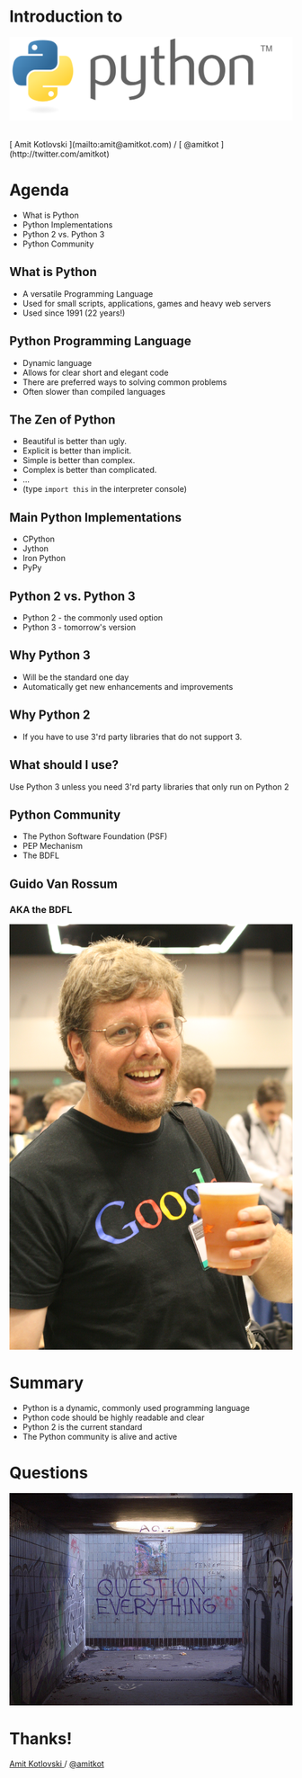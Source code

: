 # Introduction to

![Questions](img/Python_logo_and_wordmark.svg)

<br/>
[ Amit Kotlovski ](mailto:amit@amitkot.com) / [ @amitkot ](http://twitter.com/amitkot)



# Agenda

- What is Python
- Python Implementations
- Python 2 vs. Python 3
- Python Community



## What is Python

- A versatile Programming Language
- Used for small scripts, applications, games and heavy web servers
- Used since 1991 (22 years!)



## Python Programming Language

- Dynamic language
- Allows for clear short and elegant code
- There are preferred ways to solving common problems
- Often slower than compiled languages



## The Zen of Python

- Beautiful is better than ugly.
- Explicit is better than implicit.
- Simple is better than complex.
- Complex is better than complicated.
- ...
- (type `import this` in the interpreter console)



## Main Python Implementations

- CPython
- Jython
- Iron Python
- PyPy



## Python 2 vs. Python 3

- Python 2 - the commonly used option
- Python 3 - tomorrow's version



## Why Python 3

- Will be the standard one day
- Automatically get new enhancements and improvements



## Why Python 2

- If you have to use 3'rd party libraries that do not support 3.



## What should I use?

Use Python 3 unless you need 3'rd party libraries that only run on Python 2



## Python Community

- The Python Software Foundation (PSF)
- PEP Mechanism
- The BDFL



## Guido Van Rossum
### AKA the BDFL

![BDFL](img/Guido_van_Rossum_OSCON_2006.jpg)



# Summary

- Python is a dynamic, commonly used programming language
- Python code should be highly readable and clear
- Python 2 is the current standard
- The Python community is alive and active



# Questions

![Questions](img/q_everything.jpg "Duncan Hull, https://secure.flickr.com/photos/dullhunk/202872717/")



# Thanks!

[ Amit Kotlovski ](mailto:amit@amitkot.com) / [ @amitkot ](http://twitter.com/amitkot)

